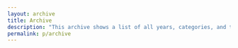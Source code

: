 ```yaml
---
layout: archive
title: Archive
description: "This archive shows a list of all years, categories, and tags used on this page for the reader to find posts more easily."
permalink: p/archive
---
```


